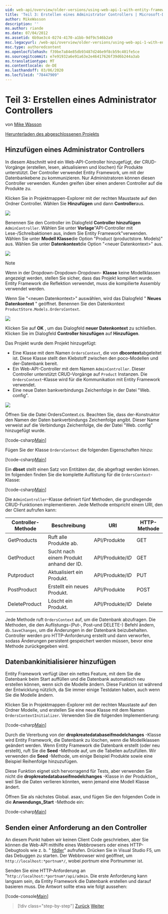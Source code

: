 ```yaml
---
uid: web-api/overview/older-versions/using-web-api-1-with-entity-framework-5/using-web-api-with-entity-framework-part-3
title: 'Teil 3: Erstellen eines Administrator Controllers | Microsoft-Dokumentation'
author: MikeWasson
description: ''
ms.author: riande
ms.date: 07/04/2012
ms.assetid: 6b9ae3c4-0274-4170-a1bb-9df9c546b2a9
msc.legacyurl: /web-api/overview/older-versions/using-web-api-1-with-entity-framework-5/using-web-api-with-entity-framework-part-3
msc.type: authoredcontent
ms.openlocfilehash: f39be7a84e85db93487d246e9f8cb59c401fe5ce
ms.sourcegitcommit: e7e91932a6e91a63e2e46417626f39d6b244a3ab
ms.translationtype: MT
ms.contentlocale: de-DE
ms.lasthandoff: 03/06/2020
ms.locfileid: "78447909"
---
```

# <a name="part-3-creating-an-admin-controller"></a>Teil 3: Erstellen eines Administrator Controllers

von [Mike Wasson](https://github.com/MikeWasson)

[Herunterladen des abgeschlossenen Projekts](https://code.msdn.microsoft.com/ASP-NET-Web-API-with-afa30545)

## <a name="add-an-admin-controller"></a>Hinzufügen eines Administrator Controllers

In diesem Abschnitt wird ein Web-API-Controller hinzugefügt, der CRUD-Vorgänge (erstellen, lesen, aktualisieren und löschen) für Produkte unterstützt. Der Controller verwendet Entity Framework, um mit der Datenbankebene zu kommunizieren. Nur Administratoren können diesen Controller verwenden. Kunden greifen über einen anderen Controller auf die Produkte zu.

Klicken Sie in Projektmappen-Explorer mit der rechten Maustaste auf den Ordner Controller. Wählen Sie **Hinzufügen** und dann **Controller**aus.

![](using-web-api-with-entity-framework-part-3/_static/image1.png)

Benennen Sie den Controller im Dialogfeld **Controller hinzufügen** `AdminController`. Wählen Sie unter **Vorlage**&quot;API-Controller mit Lese-/Schreibaktionen aus, indem Sie Entity Framework&quot;verwenden. Wählen Sie unter **Modell Klasse**die Option "Product (productstore. Models)" aus. Wählen Sie unter **Datenkontext**die Option "&lt;neuer Datenkontext&gt;" aus.

![](using-web-api-with-entity-framework-part-3/_static/image2.png)

> [!NOTE]
> Wenn in der Dropdown-Dropdown-Dropdown- **Klasse** keine Modellklassen angezeigt werden, stellen Sie sicher, dass das Projekt kompiliert wurde. Entity Framework die Reflektion verwendet, muss die kompilierte Assembly verwendet werden.

Wenn Sie "&lt;neuen Datenkontext&gt;" auswählen, wird das Dialogfeld " **Neues Datenkontext** " geöffnet. Benennen Sie den Datenkontext `ProductStore.Models.OrdersContext`.

![](using-web-api-with-entity-framework-part-3/_static/image3.png)

Klicken Sie auf **OK** , um das Dialogfeld **neuer Datenkontext** zu schließen. Klicken Sie im Dialogfeld **Controller hinzufügen** auf **Hinzufügen**.

Das Projekt wurde dem Projekt hinzugefügt:

- Eine Klasse mit dem Namen `OrdersContext`, die von **dbcontext**abgeleitet ist. Diese Klasse stellt den Klebstoff zwischen den poco-Modellen und der-Datenbank bereit.
- Ein Web-API-Controller mit dem Namen `AdminController`. Dieser Controller unterstützt CRUD-Vorgänge auf `Product` Instanzen. Die `OrdersContext`-Klasse wird für die Kommunikation mit Entity Framework verwendet.
- Eine neue Daten bankverbindungs Zeichenfolge in der Datei "Web. config".

![](using-web-api-with-entity-framework-part-3/_static/image4.png)

Öffnen Sie die Datei OrdersContext.cs. Beachten Sie, dass der-Konstruktor den Namen der Daten bankverbindungs Zeichenfolge angibt. Dieser Name verweist auf die Verbindungs Zeichenfolge, die der Datei "Web. config" hinzugefügt wurde.

[!code-csharp[Main](using-web-api-with-entity-framework-part-3/samples/sample1.cs)]

Fügen Sie der Klasse `OrdersContext` die folgenden Eigenschaften hinzu:

[!code-csharp[Main](using-web-api-with-entity-framework-part-3/samples/sample2.cs)]

Ein **dbset** stellt einen Satz von Entitäten dar, die abgefragt werden können. Im folgenden finden Sie die komplette Auflistung für die `OrdersContext`-Klasse:

[!code-csharp[Main](using-web-api-with-entity-framework-part-3/samples/sample3.cs)]

Die `AdminController`-Klasse definiert fünf Methoden, die grundlegende CRUD-Funktionen implementieren. Jede Methode entspricht einem URI, den der Client aufrufen kann:

| Controller-Methode | Beschreibung | URI | HTTP-Methode |
| --- | --- | --- | --- |
| GetProducts | Ruft alle Produkte ab. | API/Produkte | GET |
| GetProduct | Sucht nach einem Produkt anhand der ID. | API/Produkte/*ID* | GET |
| Putproduct | Aktualisiert ein Produkt. | API/Produkte/*ID* | PUT |
| PostProduct | Erstellt ein neues Produkt. | API/Produkte | POST |
| DeleteProduct | Löscht ein Produkt. | API/Produkte/*ID* | Delete |

Jede Methode ruft `OrdersContext` auf, um die Datenbank abzufragen. Die Methoden, die den Auflistungs-(Put-, Post-und DELETE-) Befehl ändern, `db.SaveChanges`, um die Änderungen in der Datenbank beizubehalten. Controller werden pro HTTP-Anforderung erstellt und dann verworfen, sodass Änderungen persistent gespeichert werden müssen, bevor eine Methode zurückgegeben wird.

## <a name="add-a-database-initializer"></a>Datenbankinitialisierer hinzufügen

Entity Framework verfügt über ein nettes Feature, mit dem Sie die Datenbank beim Start auffüllen und die Datenbank automatisch neu erstellen können, wenn sich die Modelle ändern. Diese Funktion ist während der Entwicklung nützlich, da Sie immer einige Testdaten haben, auch wenn Sie die Modelle ändern.

Klicken Sie in Projektmappen-Explorer mit der rechten Maustaste auf den Ordner Modelle, und erstellen Sie eine neue Klasse mit dem Namen `OrdersContextInitializer`. Verwenden Sie die folgenden Implementierung:

[!code-csharp[Main](using-web-api-with-entity-framework-part-3/samples/sample4.cs)]

Durch die Vererbung von der **dropkreatedatabaseifmodelchanges** -Klasse wird Entity Framework, die Datenbank zu löschen, wenn die Modellklassen geändert werden. Wenn Entity Framework die Datenbank erstellt (oder neu erstellt), ruft Sie die **Seed** -Methode auf, um die Tabellen aufzufüllen. Wir verwenden die **Seed** -Methode, um einige Beispiel Produkte sowie eine Beispiel Reihenfolge hinzuzufügen.

Diese Funktion eignet sich hervorragend für Tests, aber verwenden Sie nicht die **dropkreatedatabaseifmodelchanges** -Klasse in der Produktion,, weil Sie die Daten verlieren könnten, wenn jemand eine Modell Klasse ändert.

Öffnen Sie als nächstes Global. asax, und fügen Sie den folgenden Code in die **Anwendungs\_Start** -Methode ein:

[!code-csharp[Main](using-web-api-with-entity-framework-part-3/samples/sample5.cs)]

## <a name="send-a-request-to-the-controller"></a>Senden einer Anforderung an den Controller

An diesem Punkt haben wir keinen Client Code geschrieben, aber Sie können die Web-API mithilfe eines Webbrowsers oder eines HTTP-Debugtools wie z. b. " [fddler](http://www.fiddler2.com/fiddler2/)" aufrufen. Drücken Sie in Visual Studio F5, um das Debuggen zu starten. Der Webbrowser wird geöffnet, um `http://localhost:*portnum*/`, wobei *portnum* eine Portnummer ist.

Senden Sie eine HTTP-Anforderung an "`http://localhost:*portnum*/api/admin`. Die erste Anforderung kann langsam sein, da Entity Framework die Datenbank erstellen und darauf basieren muss. Die Antwort sollte etwa wie folgt aussehen:

[!code-console[Main](using-web-api-with-entity-framework-part-3/samples/sample6.cmd)]

> [!div class="step-by-step"]
> [Zurück](using-web-api-with-entity-framework-part-2.md)
> [Weiter](using-web-api-with-entity-framework-part-4.md)
